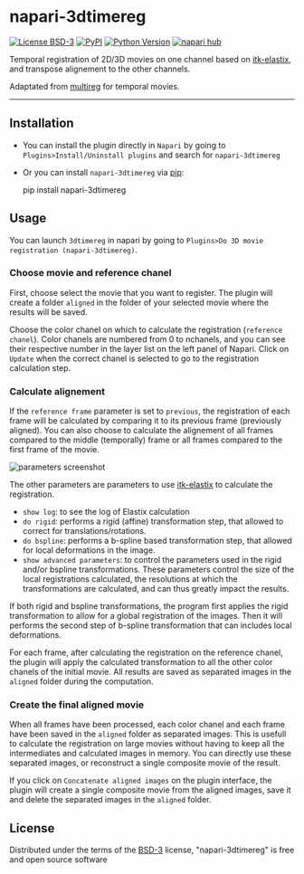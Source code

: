 # napari-3dtimereg

[![License BSD-3](https://img.shields.io/pypi/l/napari-3dtimereg.svg?color=green)](https://gitlab.pasteur.fr/gletort/napari-3dtimereg/-/blob/main/LICENSE)
[![PyPI](https://img.shields.io/pypi/v/napari-3dtimereg.svg?color=green)](https://pypi.org/project/napari-3dtimereg)
[![Python Version](https://img.shields.io/pypi/pyversions/multireg.svg?color=green)](https://python.org)
[![napari hub](https://img.shields.io/endpoint?url=https://api.napari-hub.org/shields/multireg)](https://napari-hub.org/plugins/napari-3dtimereg)

Temporal registration of 2D/3D movies on one channel based on [itk-elastix](https://pypi.org/project/itk-elastix/), and transpose alignement to the other channels.

Adaptated from [multireg](https://gitlab.pasteur.fr/gletort/multireg) for temporal movies.

----------------------------------
## Installation

* You can install the plugin directly in `Napari` by going to `Plugins>Install/Uninstall plugins` and search for `napari-3dtimereg`

* Or you can install `napari-3dtimereg` via [pip]:

    pip install napari-3dtimereg


## Usage

You can launch `3dtimereg` in napari by going to `Plugins>Do 3D movie registration (napari-3dtimereg)`.

### Choose movie and reference chanel

First, choose select the movie that you want to register. The plugin will create a folder `aligned` in the folder of your selected movie where the results will be saved.

Choose the color chanel on which to calculate the registration (`reference chanel`). Color chanels are numbered from 0 to nchanels, and you can see their respective number in the layer list on the left panel of Napari. Click on `Update` when the correct chanel is selected to go to the registration calculation step.

### Calculate alignement

If the `reference frame` parameter is set to `previous`, the registration of each frame will be calculated by comparing it to its previous frame (previously aligned). You can also choose to calculate the alignement of all frames compared to the middle (temporally) frame or all frames compared to the first frame of the movie.

![parameters screenshot](./imgs/parameters.png "Registration parameters")

The other parameters are parameters to use [itk-elastix](https://elastix.lumc.nl/) to calculate the registration.
* `show log`: to see the log of Elastix calculation
* `do rigid`: performs a rigid (affine) transformation step, that allowed to correct for translations/rotations.
* `do bspline`: performs a b-spline based transformation step, that allowed for local deformations in the image.
* `show advanced parameters`: to control the parameters used in the rigid and/or bspline transformations. These parameters control the size of the local registrations calculated, the resolutions at which the transformations are calculated, and can thus greatly impact the results.

If both rigid and bspline transformations, the program first applies the rigid transformation to allow for a global registration of the images. Then it will performs the second step of b-spline transformation that can includes local deformations.

For each frame, after calculating the registration on the reference chanel, the plugin will apply the calculated transformation to all the other color chanels of the initial movie. All results are saved as separated images in the `aligned` folder during the computation.

### Create the final aligned movie

When all frames have been processed, each color chanel and each frame have been saved in the `aligned` folder as separated images. This is usefull to calculate the registration on large movies without having to keep all the intermediates and calculated images in memory. You can directly use these separated images, or reconstruct a single composite movie of the result.

If you click on `Concatenate aligned images` on the plugin interface, the plugin will create a single composite movie from the aligned images, save it and delete the separated images in the `aligned` folder. 

## License

Distributed under the terms of the [BSD-3] license, "napari-3dtimereg" is free and open source software


[napari]: https://github.com/napari/napari
[@napari]: https://github.com/napari
[BSD-3]: http://opensource.org/licenses/BSD-3-Clause
[tox]: https://tox.readthedocs.io/en/latest/
[pip]: https://pypi.org/project/pip/
[PyPI]: https://pypi.org/
